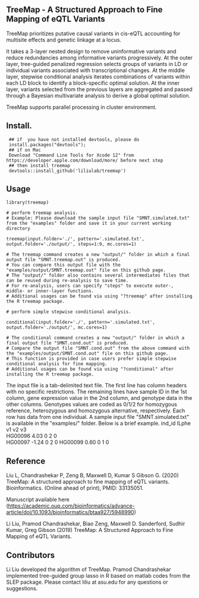 ## TreeMap - A Structured Approach to Fine Mapping of eQTL Variants
TreeMap prioritizes putative causal variants in cis-eQTL accounting for multisite effects and genetic linkage at a locus. 

It takes a 3-layer nested design to remove uninformative variants and reduce redundancies among informative variants progressively.  At the outer layer, tree-guided penalized regression selects groups of variants in LD or individual variants associated with transcriptional changes. At the middle layer, stepwise conditional analysis iterates combinations of variants within each LD block to identify a block-specific optimal solution. At the inner layer, variants selected from the previous layers are aggregated and passed through a Bayesian multivariate analysis to derive a global optimal solution. 

TreeMap supports parallel processing in cluster environment.

## Install. 
````
 ## if  you have not installed devtools, please do
 install.packages("devtools");
 ## if on Mac
 Download "Command Line Tools for Xcode 12" from https://developer.apple.com/download/more/ before next step
 ## then install treemap
 devtools::install_github('liliulab/treemap')
````

## Usage
```` 
library(treemap)

# perform treemap analysis. 
# Example: Please download the sample input file "SMNT.simulated.txt" from the "examples" folder and save it in your current working directory

treemap(input.folder='./', pattern='.simulated.txt', output.folder='./output/', steps=1:9, mc.cores=1)
 
# The treemap command creates a new "output/" folder in which a final output file "SMNT.treemap.out" is produced. 
# You can compare this output file with the "examples/output/SMNT.treemap.out" file on this github page.
# The "output/" folder also contains several intermediates files that can be reused during re-analysis to save time. 
# For re-analysis, users can specify "steps" to execute outer-, middle- or inner-layer functions. 
# Additional usages can be found via using "?treemap" after installing the R treemap package.
 
# perform simple stepwise conditional analysis. 

conditional(input.folder='./', pattern='.simulated.txt', output.folder='./output/', mc.cores=1)

# The conditional command creates a new "output/" folder in which a final output file "SMNT.cond.out" is produced. 
# Compare the output file "SMNT.cond.out" from the above command with the "examples/output/SMNT.cond.out" file on this github page.  
# This function is provided in case users prefer simple stepwise conditional analysis for fine mapping. 
# Additional usages can be found via using "?conditional" after installing the R treemap package.
````

The input file is a tab-delimited text file. The first line has column headers with no specific restrictions. The remaining lines have sample ID in the 1st column, gene expression value in the 2nd column, and genotype data in the other columns. Genotypes values are coded as 0/1/2 for homozygous reference, heterozygous and homozygous alternative, respectively. Each row has data from one individual. A sample input file "SMNT.simulated.txt" is available in the "examples/" folder. Below is a brief example.
ind_id	ILphe	v1	v2	v3	
HG00096	4.03	0	2	0	
HG00097	-1.24	0	2	0
HG00099	0.60	0	1	0	

## Reference
Liu L, Chandrashekar P, Zeng B, Maxwell D, Kumar S Gibson G. (2020) TreeMap: A structured approach to fine mapping of eQTL variants. Bioinformatics. (Online ahead of print), PMID: 33135051.

Manuscript available here (https://academic.oup.com/bioinformatics/advance-article/doi/10.1093/bioinformatics/btaa927/5948990)

Li Liu, Pramod Chandrashekar, Biao Zeng, Maxwell D. Sanderford, Sudhir Kumar, Greg Gibson (2019) TreeMap: A Structured Approach to Fine Mapping of eQTL Variants.  

## Contributors
Li Liu developed the algorithm of TreeMap. Pramod Chandrashekar implemented tree-guided group lasso in R based on matlab codes from the SLEP package. Please contact liliu at asu.edu for any questions or suggestions.
